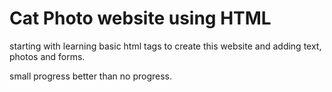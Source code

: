# Cat Photo website using HTML

starting with learning basic html tags to create this website and adding text, photos and forms.

small progress better than no progress.



